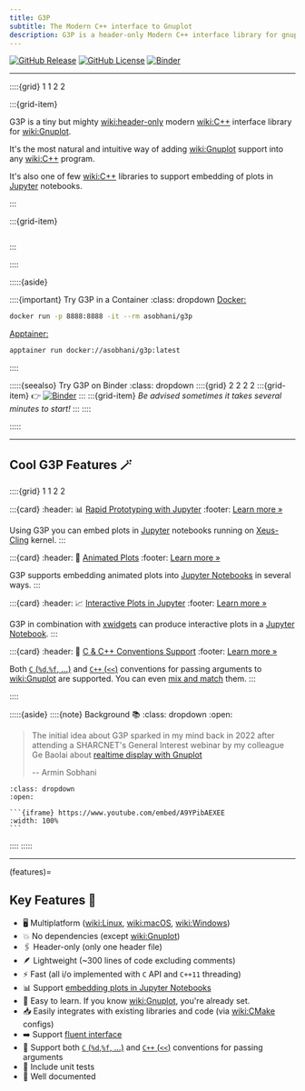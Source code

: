 ```yaml
---
title: G3P
subtitle: The Modern C++ interface to Gnuplot
description: G3P is a header-only Modern C++ interface library for gnuplot
---
```


[![GitHub Release](https://img.shields.io/github/v/release/arminms/g3p?logo=github&logoColor=lightgray)](https://github.com/arminms/g3p/releases)
[![GitHub License](https://img.shields.io/github/license/arminms/g3p?logo=github&logoColor=lightgrey&color=green)](https://github.com/arminms/g3p/blob/main/LICENSE)
[![Binder](https://mybinder.org/badge_logo.svg)](https://mybinder.org/v2/gh/arminms/g3p/HEAD?labpath=01_the_basics.ipynb)

---

::::{grid} 1 1 2 2

:::{grid-item}

G3P is a tiny but mighty <wiki:header-only> modern <wiki:C++> interface library for <wiki:Gnuplot>.

It's the most natural and intuitive way of adding <wiki:Gnuplot> support into any <wiki:C++> program.

It's also one of few <wiki:C++> libraries to support embedding of plots in [Jupyter](wiki:Project_Jupyter) notebooks.

:::

:::{grid-item}

```{image} images/g3p_logo_bold.svg
```

:::

::::

:::::{aside}

::::{important} Try G3P in a Container
:class: dropdown
[Docker:](wiki:Docker_(software))
```bash
docker run -p 8888:8888 -it --rm asobhani/g3p
```
[Apptainer:](wiki:Singularity_(software))
```bash
apptainer run docker://asobhani/g3p:latest
```
::::

:::::{seealso} Try G3P on Binder
:class: dropdown
::::{grid} 2 2 2 2
:::{grid-item}
👉   [![Binder](https://mybinder.org/badge_logo.svg)](https://mybinder.org/v2/gh/arminms/g3p/HEAD?labpath=01_the_basics.ipynb)
:::
:::{grid-item}
_Be advised sometimes it takes several minutes to start!_
:::
::::

:::::

---

## Cool G3P Features 🪄

::::{grid} 1 1 2 2

:::{card}
:header: 📊 [Rapid Prototyping with Jupyter](#jupyter-rapid-prototyping)
:footer: [Learn more »](#jupyter-rapid-prototyping)

Using G3P you can embed plots in [Jupyter](wiki:Project_Jupyter) notebooks running on [Xeus-Cling](xref:xeus-cling) kernel.
:::

:::{card}
:header: 🏃 [Animated Plots](#sine_wave)
:footer: [Learn more »](#gif_animations)

G3P supports embedding animated plots into [Jupyter Notebooks](wiki:Project_Jupyter) in several ways.
:::

:::{card}
:header: 📈 [Interactive Plots in Jupyter](#sine_wave_interactive)
:footer: [Learn more »](#interactive_plots)

G3P in combination with [xwidgets](https://github.com/jupyter-xeus/xwidgets) can produce interactive plots in a [Jupyter Notebook](wiki:Project_Jupyter).
:::

:::{card}
:header: 🔀 [C & C++ Conventions Support](#conventions_tab)
:footer: [Learn more »](#conventions)

Both [`C` (`%d`,`%f`, ...)](#c_convention) and [`C++` (`<<`)](#cpp_convention) conventions for passing arguments to <wiki:Gnuplot> are supported. You can even [mix and match](#datablock_plot) them.
:::

::::

:::::{aside}
::::{note} Background 📚
:class: dropdown
:open:

> The initial idea about G3P sparked in my mind back in 2022 after attending a SHARCNET's General Interest webinar by my colleague Ge Baolai about [realtime display with Gnuplot](https://youtu.be/A9YPibAEXEE)
>
> -- Armin Sobhani

````{seealso} Watch the video 📺
:class: dropdown
:open:

```{iframe} https://www.youtube.com/embed/A9YPibAEXEE
:width: 100%
```
````
::::
:::::

---

(features)=
## Key Features 🥇
- 🖥️ Multiplatform (<wiki:Linux>, <wiki:macOS>, <wiki:Windows>)
- 💥 No dependencies (except <wiki:Gnuplot>)
- 🖇️ Header-only (only one header file)
- 🪶 Lightweight (~300 lines of code excluding comments)
- ⚡ Fast (all i/o implemented with `C` API and `C++11` threading)
- 📊 Support [embedding plots in Jupyter Notebooks](./quickstart#jupyter-rapid-prototyping)
- 🏫 Easy to learn. If you know <wiki:Gnuplot>, you're already set.
- 📥 Easily integrates with existing libraries and code (via <wiki:CMake> configs)
- ➡️ Support [fluent interface](https://en.wikipedia.org/wiki/Fluent_interface)
- 🔀 Support both [`C` (`%d`,`%f`, ...)](#c_convention) and [`C++` (`<<`)](#cpp_convention) conventions for passing arguments
- 🧪 Include unit tests
- 📖 Well documented
